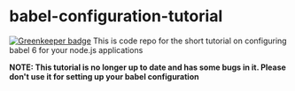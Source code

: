 # babel-configuration-tutorial

[![Greenkeeper badge](https://badges.greenkeeper.io/abdulhannanali/babel-configuration-tutorial.svg)](https://greenkeeper.io/)
This is code repo for the short tutorial on configuring babel 6 for your node.js applications

**NOTE: This tutorial is no longer up to date and has some bugs in it. Please don't use it for setting up your babel configuration**
